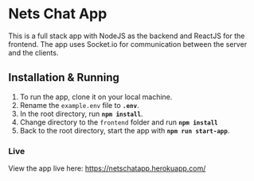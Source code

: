 # Nets Chat App
This is a full stack app with NodeJS as the backend and ReactJS for the frontend. The app uses Socket.io for communication between the server and the clients.
## Installation & Running
1. To run the app, clone it on your local machine.
2. Rename the `example.env` file to **`.env`**.
3. In the root directory, run **`npm install`**.
4. Change directory to the `frontend` folder and run **`npm install`**
5. Back to the root directory, start the app with **`npm run start-app`**.

### Live
View the app live here: https://netschatapp.herokuapp.com/